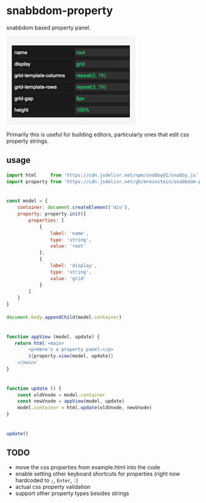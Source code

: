 # snabbdom-property

snabbdom based property panel.

![alt text](scr1.png "property panel")

Primarily this is useful for building editors, particularly ones that edit css property strings. 


## usage

```javascript
import html     from 'https://cdn.jsdelivr.net/npm/snabby@1/snabby.js'
import property from 'https://cdn.jsdelivr.net/gh/mreinstein/snabbdom-property/property.js'


const model = {
    container: document.createElement('div'),
    property: property.init({
        properties: [
            {
                label: 'name',
                type: 'string',
                value: 'root'
            },
            {
                label: 'display',
                type: 'string',
                value: 'grid'
            }
        ]
    }
}

document.body.appendChild(model.container)


function appView (model, update) {
   return html`<main>
        <p>Here's a property panel:</p>
        ${property.view(model, update)}
    </main>`
}


function update () {
    const oldVnode = model.container
    const newVnode = appView(model, update)
    model.container = html.update(oldVnode, newVnode)
}


update()

```

## TODO

* move the css properties from example.html into the code
* enable setting other keyboard shortcuts for properties (right now hardcoded to `;`, `Enter`, `:`)
* actual css property validation
* support other property types besides strings

